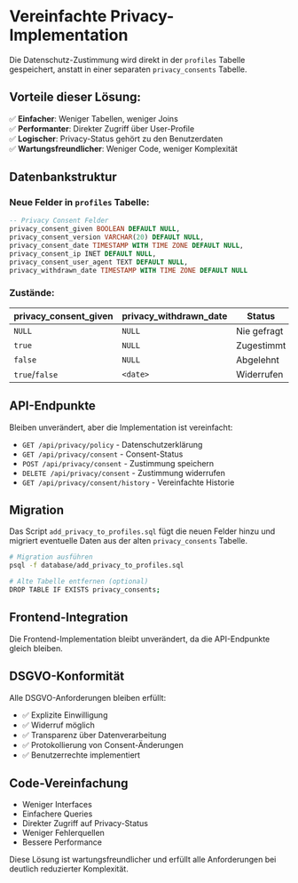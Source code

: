 # Vereinfachte Privacy-Implementation

Die Datenschutz-Zustimmung wird direkt in der `profiles` Tabelle gespeichert, anstatt in einer separaten `privacy_consents` Tabelle.

## Vorteile dieser Lösung:

✅ **Einfacher**: Weniger Tabellen, weniger Joins  
✅ **Performanter**: Direkter Zugriff über User-Profile  
✅ **Logischer**: Privacy-Status gehört zu den Benutzerdaten  
✅ **Wartungsfreundlicher**: Weniger Code, weniger Komplexität  

## Datenbankstruktur

### Neue Felder in `profiles` Tabelle:

```sql
-- Privacy Consent Felder
privacy_consent_given BOOLEAN DEFAULT NULL,
privacy_consent_version VARCHAR(20) DEFAULT NULL,
privacy_consent_date TIMESTAMP WITH TIME ZONE DEFAULT NULL,
privacy_consent_ip INET DEFAULT NULL,
privacy_consent_user_agent TEXT DEFAULT NULL,
privacy_withdrawn_date TIMESTAMP WITH TIME ZONE DEFAULT NULL
```

### Zustände:

| privacy_consent_given | privacy_withdrawn_date | Status |
|----------------------|------------------------|---------|
| `NULL` | `NULL` | Nie gefragt |
| `true` | `NULL` | Zugestimmt |
| `false` | `NULL` | Abgelehnt |
| `true`/`false` | `<date>` | Widerrufen |

## API-Endpunkte

Bleiben unverändert, aber die Implementation ist vereinfacht:

- `GET /api/privacy/policy` - Datenschutzerklärung
- `GET /api/privacy/consent` - Consent-Status
- `POST /api/privacy/consent` - Zustimmung speichern
- `DELETE /api/privacy/consent` - Zustimmung widerrufen
- `GET /api/privacy/consent/history` - Vereinfachte Historie

## Migration

Das Script `add_privacy_to_profiles.sql` fügt die neuen Felder hinzu und migriert eventuelle Daten aus der alten `privacy_consents` Tabelle.

```bash
# Migration ausführen
psql -f database/add_privacy_to_profiles.sql

# Alte Tabelle entfernen (optional)
DROP TABLE IF EXISTS privacy_consents;
```

## Frontend-Integration

Die Frontend-Implementation bleibt unverändert, da die API-Endpunkte gleich bleiben.

## DSGVO-Konformität

Alle DSGVO-Anforderungen bleiben erfüllt:
- ✅ Explizite Einwilligung
- ✅ Widerruf möglich  
- ✅ Transparenz über Datenverarbeitung
- ✅ Protokollierung von Consent-Änderungen
- ✅ Benutzerrechte implementiert

## Code-Vereinfachung

- Weniger Interfaces
- Einfachere Queries  
- Direkter Zugriff auf Privacy-Status
- Weniger Fehlerquellen
- Bessere Performance

Diese Lösung ist wartungsfreundlicher und erfüllt alle Anforderungen bei deutlich reduzierter Komplexität.
